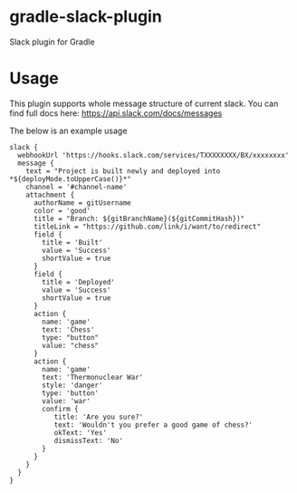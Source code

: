 # gradle-slack-plugin
Slack plugin for Gradle

# Usage
This plugin supports whole message structure of current slack. You can find full docs here: https://api.slack.com/docs/messages

The below is an example usage

```
slack {
  webhookUrl 'https://hooks.slack.com/services/TXXXXXXXX/BX/xxxxxxxx'
  message {
    text = "Project is built newly and deployed into *${deployMode.toUpperCase()}*"
    channel = '#channel-name'
    attachment {
      authorName = gitUsername
      color = 'good'
      title = "Branch: ${gitBranchName}(${gitCommitHash})"
      titleLink = "https://github.com/link/i/want/to/redirect"
      field {
        title = 'Built'
        value = 'Success'
        shortValue = true
      }
      field {
        title = 'Deployed'
        value = 'Success'
        shortValue = true
      }
      action {
        name: 'game'
        text: 'Chess'
        type: "button"
        value: "chess"
      }
      action {
        name: 'game'
        text: 'Thermonuclear War'
        style: 'danger'
        type: 'button'
        value: 'war'
        confirm {
           title: 'Are you sure?'
           text: 'Wouldn't you prefer a good game of chess?'
           okText: 'Yes'
           dismissText: 'No'
        }
      }    
    }
  }
}
```
